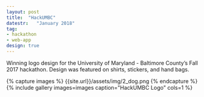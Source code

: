 ```yaml
---
layout: post
title:  "HackUMBC"
datestr:   "January 2018"
tag:
- hackathon
- web-app
design: true
---
```


Winning logo design for the University of Maryland - Baltimore County’s Fall 2017 hackathon. Design was featured on shirts, stickers, and hand bags.

{% capture images %}
    {{site.url}}/assets/img/2_dog.png
{% endcapture %}
{% include gallery images=images caption="HackUMBC Logo" cols=1 %}
